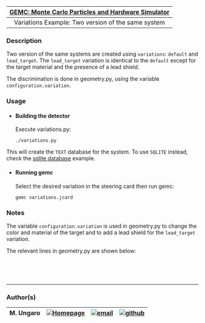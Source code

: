 

| [GEMC: Monte Carlo Particles and Hardware Simulator](https://gemc.github.io/home/) |
|:----------------------------------------------------------------------------------:|
|                 Variations Example: Two version of the same system                 |


### Description

Two version of the same systems are created using `variations`: 
`default` and `lead_target`. 
The `lead_target` variation is identical to the `default` except for the target material and the presence of
a lead shield.

The discrimination is done in geometry.py, using the variable `configuration.variation`.


### Usage

- #### Building the detector
  
  Execute variations.py:

  ```
  ./variations.py
  ```

This will create the `TEXT` database for the system. To use `SQLITE` instead, check the 
[sqlite database](../sqlite_db) example.

- #### Running gemc

  Select the desired variation in the steering card then run gemc:

  ```
  gemc variations.jcard
  ```

### Notes

  The variable `configuration.variation` is used in geometry.py to change the color
  and material of the target and to add a lead shield for the `lead_target` variation.

  The relevant lines in geometry.py are shown below:

<script src="https://gist.github.com/maureeungaro/3fbb95835881f6a72f2f16116d16efb2.js"></script>



<br/><br/><br/>

---

### Author(s)

| M. Ungaro |   [![Homepage](https://cdn3.iconfinder.com/data/icons/feather-5/24/home-64.png)](https://maureeungaro.github.io/home/)   |        [![email](https://cdn4.iconfinder.com/data/icons/aiga-symbol-signs/439/aiga_mail-64.png)](mailto:ungaro@jlab.org)         | [![github](https://cdn4.iconfinder.com/data/icons/ionicons/512/icon-social-github-64.png)](https://github.com/maureeungaro)  |
|:---------:|:------------------------------------------------------------------------------------------------------------------------:|:--------------------------------------------------------------------------------------------------------------------------------:|:----------------------------------------------------------------------------------------------------------------------------:|

